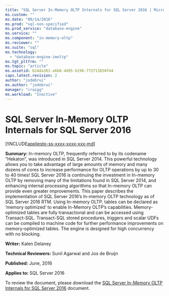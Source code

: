 ```yaml
---
title: "SQL Server In-Memory OLTP Internals for SQL Server 2016 | Microsoft Docs"
ms.custom: ""
ms.date: "09/14/2016"
ms.prod: "sql-non-specified"
ms.prod_service: "database-engine"
ms.service: ""
ms.component: "in-memory-oltp"
ms.reviewer: ""
ms.suite: "sql"
ms.technology: 
  - "database-engine-imoltp"
ms.tgt_pltfrm: ""
ms.topic: "article"
ms.assetid: b14da361-a6b8-4d85-b196-7f2f13650f44
caps.latest.revision: 2
author: "jodebrui"
ms.author: "jodebrui"
manager: "craigg"
ms.workload: "Inactive"
---
```

# SQL Server In-Memory OLTP Internals for SQL Server 2016
[!INCLUDE[appliesto-ss-xxxx-xxxx-xxx-md](../../includes/appliesto-ss-xxxx-xxxx-xxx-md.md)]

**Summary:** In-memory OLTP, frequently referred to by its codename “Hekaton”, was introduced in SQL Server 2014.
This powerful technology allows you to take advantage of large amounts of memory and many dozens of
cores to increase performance for OLTP operations by up to 30 to 40 times! SQL Server 2016 is continuing
the investment in In-memory OLTP by removing many of the limitations found in SQL Server 2014, and
enhancing internal processing algorithms so that In-memory OLTP can provide even greater
improvements. This paper describes the implementation of SQL Server 2016’s In-memory OLTP
technology as of SQL Server 2016 RTM. Using In-memory OLTP, tables can be declared as ‘memory
optimized’ to enable In-Memory OLTP’s capabilities. Memory-optimized tables are fully transactional and
can be accessed using Transact-SQL. Transact-SQL stored procedures, triggers and scalar UDFs can be
compiled to machine code for further performance improvements on memory-optimized tables. The
engine is designed for high concurrency with no blocking.    
  
**Writer:** Kalen Delaney  
  
**Technical Reviewers:** Sunil Agarwal and Jos de Bruijn  
  
**Published:** June, 2016  
  
**Applies to:** SQL Server 2016  
  
To review the document, please download the [SQL Server In-Memory OLTP Internals for SQL Server 2016](http://download.microsoft.com/download/8/3/6/8360731A-A27C-4684-BC88-FC7B5849A133/SQL_Server_2016_In_Memory_OLTP_White_Paper.pdf) document.   
